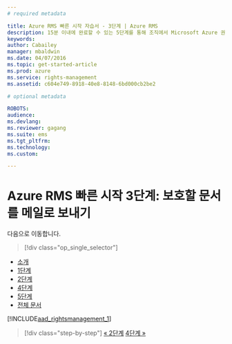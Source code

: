 ```yaml
---
# required metadata

title: Azure RMS 빠른 시작 자습서 - 3단계 | Azure RMS
description: 15분 이내에 완료할 수 있는 5단계를 통해 조직에서 Microsoft Azure 권한 관리 사용을 빠르게 시작하는 방법을 확인할 수 있는 자습서의 세 번째 단계입니다.
keywords:
author: Cabailey
manager: mbaldwin
ms.date: 04/07/2016
ms.topic: get-started-article
ms.prod: azure
ms.service: rights-management
ms.assetid: c604e749-8918-40e8-8148-6bd000cb2be2

# optional metadata

ROBOTS: 
audience:
ms.devlang:
ms.reviewer: gagang
ms.suite: ems
ms.tgt_pltfrm:
ms.technology:
ms.custom:

---
```



# Azure RMS 빠른 시작 3단계: 보호할 문서를 메일로 보내기

다음으로 이동합니다. 
> [!div class="op_single_selector"]
- [소개](rms-quickstart-intro.md)
- [1단계](tutorial-step1.md)
- [2단계](tutorial-step2.md)
- [4단계](tutorial-step4.md)
- [5단계](tutorial-step5.md)
- [전체 문서](rms-quickstart.md)

[!INCLUDE[aad_rightsmanagement_1](../includes/tutorial-step3-include.md)] 

>[!div class="step-by-step"]
[« 2단계](tutorial-step2.md)
[4단계 »](tutorial-step4.md)

<!--HONumber=Apr16_HO3-->


